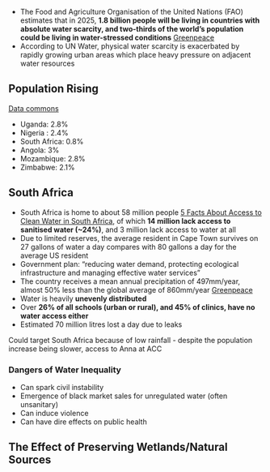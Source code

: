
- The Food and Agriculture Organisation of the United Nations (FAO) estimates that in 2025, **1.8 billion people will be living in countries with absolute water scarcity, and two-thirds of the world’s population could be living in water-stressed conditions** [Greenpeace](https://www.greenpeace.org/africa/en/blogs/51757/water-crisis-in-south-africa/)
- According to UN Water, physical water scarcity is exacerbated by rapidly growing urban areas which place heavy pressure on adjacent water resources 
## Population Rising

[Data commons](https://datacommons.org/)

- Uganda: 2.8%
- Nigeria : 2.4%
- South Africa: 0.8%
- Angola: 3%
- Mozambique: 2.8%
- Zimbabwe: 2.1%
## South Africa

- South Africa is home to about 58 million people [5 Facts About Access to Clean Water in South Africa](https://borgenproject.org/clean-water-in-south-africa/), of which **14 million lack access to sanitised water (~24%)**, and 3 million lack access to water at all
- Due to limited reserves, the average resident in Cape Town survives on 27 gallons of water a day compares with 80 gallons a day for the average US resident
- Government plan: “reducing water demand, protecting ecological infrastructure and managing effective water services”
- The country receives a mean annual precipitation of 497mm/year, almost 50% less than the global average of 860mm/year [Greenpeace](https://www.greenpeace.org/africa/en/blogs/51757/water-crisis-in-south-africa/)
- Water is heavily **unevenly distributed**
- Over **26% of all schools (urban or rural), and 45% of clinics, have no water access either**
- Estimated 70 million litres lost a day due to leaks

Could target South Africa because of low rainfall - despite the population increase being slower, access to Anna at ACC
### Dangers of Water Inequality

- Can spark civil instability
- Emergence of black market sales for unregulated water (often unsanitary)
- Can induce violence
- Can have dire effects on public health

## The Effect of Preserving Wetlands/Natural Sources
